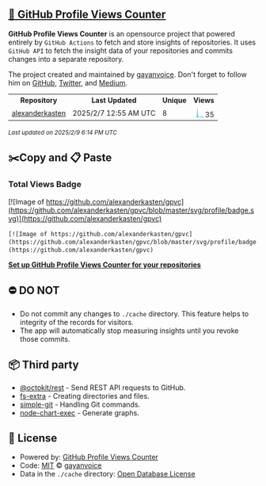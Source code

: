 ## [🚀 GitHub Profile Views Counter](https://github.com/gayanvoice/github-profile-views-counter)
**GitHub Profile Views Counter** is an opensource project that powered entirely by  `GitHub Actions` to fetch and store insights of repositories.
It uses `GitHub API` to fetch the insight data of your repositories and commits changes into a separate repository.

The project created and maintained by [gayanvoice](https://github.com/gayanvoice). Don't forget to follow him on [GitHub](https://github.com/gayanvoice), [Twitter](https://twitter.com/gayanvoice), and [Medium](https://gayanvoice.medium.com/).

<table>
	<tr>
		<th>
			Repository
		</th>
		<th>
			Last Updated
		</th>
		<th>
			Unique
		</th>
		<th>
			Views
		</th>
	</tr>
	<tr>
		<td>
			<a href="https://github.com/alexanderkasten/gpvc/tree/master/readme/692100595/year.md">
				alexanderkasten
			</a>
		</td>
		<td>
			2025/2/7 12:55 AM UTC
		</td>
		<td>
			8
		</td>
		<td>
			<img alt="Response time graph" src="https://github.com/alexanderkasten/gpvc/raw/master/graph/692100595/small/year.png" height="20"> 35
		</td>
	</tr>
</table>

<small><i>Last updated on 2025/2/9 6:14 PM UTC</i></small>

## ✂️Copy and 📋 Paste
### Total Views Badge
[![Image of https://github.com/alexanderkasten/gpvc](https://github.com/alexanderkasten/gpvc/blob/master/svg/profile/badge.svg)](https://github.com/alexanderkasten/gpvc)

```readme
[![Image of https://github.com/alexanderkasten/gpvc](https://github.com/alexanderkasten/gpvc/blob/master/svg/profile/badge.svg)](https://github.com/alexanderkasten/gpvc)
```
[**Set up GitHub Profile Views Counter for your repositories**](https://github.com/gayanvoice/github-profile-views-counter)
## ⛔ DO NOT
- Do not commit any changes to `./cache` directory. This feature helps to integrity of the records for visitors.
- The app will automatically stop measuring insights until you revoke those commits.
## 📦 Third party

- [@octokit/rest](https://www.npmjs.com/package/@octokit/rest) - Send REST API requests to GitHub.
- [fs-extra](https://www.npmjs.com/package/fs-extra) - Creating directories and files.
- [simple-git](https://www.npmjs.com/package/simple-git) - Handling Git commands.
- [node-chart-exec](https://www.npmjs.com/package/node-chart-exec) - Generate graphs.
## 📄 License
- Powered by: [GitHub Profile Views Counter](https://github.com/gayanvoice/github-profile-views-counter)
- Code: [MIT](./LICENSE) © [gayanvoice](https://github.com/gayanvoice)
- Data in the `./cache` directory: [Open Database License](https://opendatacommons.org/licenses/odbl/1-0/)